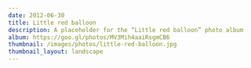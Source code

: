 ```yaml
---
date: 2012-06-30
title: Little red balloon
description: A placeholder for the “Little red balloon” photo album
album: https://goo.gl/photos/MV3Mih4aaiRsgmCB6
thumbnail: /images/photos/little-red-balloon.jpg
thumbnail_layout: landscape
---
```

